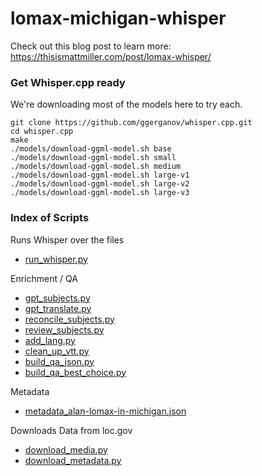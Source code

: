 # lomax-michigan-whisper


Check out this blog post to learn more: https://thisismattmiller.com/post/lomax-whisper/



### Get Whisper.cpp ready

We're downloading most of the models here to try each.

```
git clone https://github.com/ggerganov/whisper.cpp.git
cd whisper.cpp
make
./models/download-ggml-model.sh base
./models/download-ggml-model.sh small
./models/download-ggml-model.sh medium
./models/download-ggml-model.sh large-v1
./models/download-ggml-model.sh large-v2
./models/download-ggml-model.sh large-v3

```

### Index of Scripts

Runs Whisper over the files
* [run_whisper.py](run_whisper.py)

Enrichment / QA
* [gpt_subjects.py](gpt_subjects.py)
* [gpt_translate.py](gpt_translate.py)
* [reconcile_subjects.py](reconcile_subjects.py)
* [review_subjects.py](review_subjects.py)
* [add_lang.py](add_lang.py)
* [clean_up_vtt.py](clean_up_vtt.py)
* [build_qa_json.py](build_qa_json.py)
* [build_qa_best_choice.py](build_qa_best_choice.py)


Metadata
* [metadata_alan-lomax-in-michigan.json](metadata_alan-lomax-in-michigan.json)

Downloads Data from loc.gov
* [download_media.py](download_media.py)
* [download_metadata.py](download_metadata.py)

